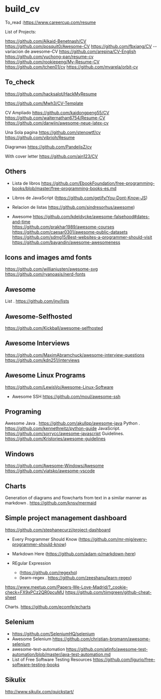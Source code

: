 

# build_cv

To_read :https://www.careercup.com/resume

List of Projects:

https://github.com/Alkaid-Benetnash/CV 
https://github.com/posquit0/Awesome-CV
  https://github.com/fbxiang/CV --variacion de awesome-CV
https://github.com/arepina/CV-English
https://github.com/yuchong-pan/resume-cv
https://github.com/rookiepeng/My-Resume-CV
https://github.com/tchen01/cv
https://github.com/mvarela/orbit-cv
## To_check  
https://github.com/hacksalot/HackMyResume


https://github.com/Mwh3/CV-Template

CV Ampliado
https://github.com/kaidongpeng55/CV
https://github.com/walternathan6754/Resume-CV
https://github.com/darwiin/awesome-neue-latex-cv

Una Sola pagina
https://github.com/stenowtf/cv
https://github.com/vibrioh/Resume

Diagramas
https://github.com/PandelisZ/cv


With cover letter
https://github.com/ajn123/CV

## Others

* Lista de libros https://github.com/EbookFoundation/free-programming-books/blob/master/free-programming-books-es.md

* Libros de JavaScript (https://github.com/getify/You-Dont-Know-JS) 
* Relacion de listas https://github.com/sindresorhus/awesome)

* Awesome 
https://github.com/kdeldycke/awesome-falsehood#dates-and-time  
https://github.com/prakhar1989/awesome-courses  
https://github.com/caesar0301/awesome-public-datasets  
https://github.com/sdmg15/Best-websites-a-programmer-should-visit  
https://github.com/bayandin/awesome-awesomeness  


## Icons and images amd fonts
https://github.com/willianjusten/awesome-svg
https://github.com/ryanoasis/nerd-fonts

## Awesome
List . https://github.com/jnv/lists


## Awesome-Selfhosted
https://github.com/Kickball/awesome-selfhosted

## Awesome Interviews 
https://github.com/MaximAbramchuck/awesome-interview-questions  
https://github.com/kdn251/interviews  

## Awesome Linux Programs
https://github.com/LewisVo/Awesome-Linux-Software
* Awesome SSH https://github.com/moul/awesome-ssh


## Programing
Awesome Java . https://github.com/akullpp/awesome-java
Python . https://github.com/kennethreitz/python-guide
JavaScript. https://github.com/sorrycc/awesome-javascript
Guidelines. https://github.com/Kristories/awesome-guidelines


## Windows
https://github.com/Awesome-Windows/Awesome
https://github.com/viatsko/awesome-vscode


## Charts
Generation of diagrams and flowcharts from text in a similar manner as markdown . https://github.com/knsv/mermaid

## Simple project management dashboard 
https://github.com/stephanecurzi/project-dashboard

* Every Programmer Should Know  (https://github.com/mr-mig/every-programmer-should-know)

* Markdown Here  (https://github.com/adam-p/markdown-here)
* REgular Expression 
   * (https://github.com/regexhq)
   * (learn-regex . https://github.com/zeeshanu/learn-regex)


https://www.meetup.com/Papers-We-Love-Madrid/?_cookie-check=FX9xPCz2QR0pcuMU
https://github.com/tiimgreen/github-cheat-sheet

Charts. https://github.com/ecomfe/echarts

## Selenium
* https://github.com/SeleniumHQ/selenium
* Awesome Selenium https://github.com/christian-bromann/awesome-selenium
* awesome-test-automation https://github.com/atinfo/awesome-test-automation/blob/master/java-test-automation.md
* List of Free Software Testing Resources  https://github.com/ligurio/free-software-testing-books
## Sikulix
http://www.sikulix.com/quickstart/


